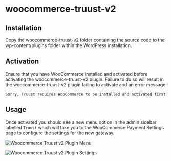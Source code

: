 # woocommerce-truust-v2

## Installation

Copy the woocommerce-truust-v2 folder containing the source code to the wp-content/plugins folder within the WordPress installation.

## Activation

Ensure that you have WooCommerce installed and activated before activating the woocommerce-truust-v2 plugin. Failure to do so will result in the woocommerce-truust-v2 plugin failing to activate and an error message

```
Sorry, Truust requires WooCommerce to be installed and activated first
```

## Usage

Once activated you should see a new menu option in the admin sidebar labelled `Truust` which will take you to the WooCommerce Payment Settings page to configure the settings for the new gateway.

![Woocommerce Truust v2 Plugin Menu](https://github.com/truust-io/woocommerce-truust/raw/master/setup/menu.jpg)

![Woocommerce Truust v2 Plugin Settings](https://github.com/truust-io/woocommerce-truust/raw/master/setup/settings.jpg)
